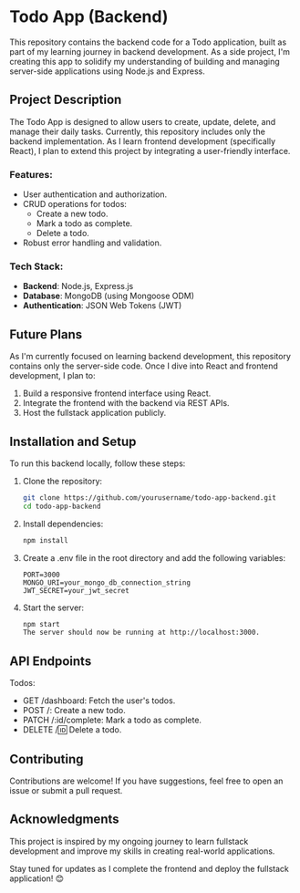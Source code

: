 # Todo App (Backend)

This repository contains the backend code for a Todo application, built as part of my learning journey in backend development. As a side project, I'm creating this app to solidify my understanding of building and managing server-side applications using Node.js and Express.

## Project Description
The Todo App is designed to allow users to create, update, delete, and manage their daily tasks. Currently, this repository includes only the backend implementation. As I learn frontend development (specifically React), I plan to extend this project by integrating a user-friendly interface.

### Features:
- User authentication and authorization.
- CRUD operations for todos:
  - Create a new todo.
  - Mark a todo as complete.
  - Delete a todo.
- Robust error handling and validation.

### Tech Stack:
- **Backend**: Node.js, Express.js
- **Database**: MongoDB (using Mongoose ODM)
- **Authentication**: JSON Web Tokens (JWT)

## Future Plans
As I'm currently focused on learning backend development, this repository contains only the server-side code. Once I dive into React and frontend development, I plan to:
1. Build a responsive frontend interface using React.
2. Integrate the frontend with the backend via REST APIs.
3. Host the fullstack application publicly.

## Installation and Setup
To run this backend locally, follow these steps:

1. Clone the repository:
   ```bash
   git clone https://github.com/yourusername/todo-app-backend.git
   cd todo-app-backend
   ```
2. Install dependencies:
	```bash
	npm install
	```
3. Create a .env file in the root directory and add the following variables:
	```env
	PORT=3000
	MONGO_URI=your_mongo_db_connection_string
	JWT_SECRET=your_jwt_secret
	```

4. Start the server:
	```bash
	npm start
	The server should now be running at http://localhost:3000.
	```

## API Endpoints
Todos:
- GET /dashboard: Fetch the user's todos.
- POST /: Create a new todo.
- PATCH /:id/complete: Mark a todo as complete.
- DELETE /:id: Delete a todo.

## Contributing
Contributions are welcome! If you have suggestions, feel free to open an issue or submit a pull request.

## Acknowledgments
This project is inspired by my ongoing journey to learn fullstack development and improve my skills in creating real-world applications.

Stay tuned for updates as I complete the frontend and deploy the fullstack application! 😊